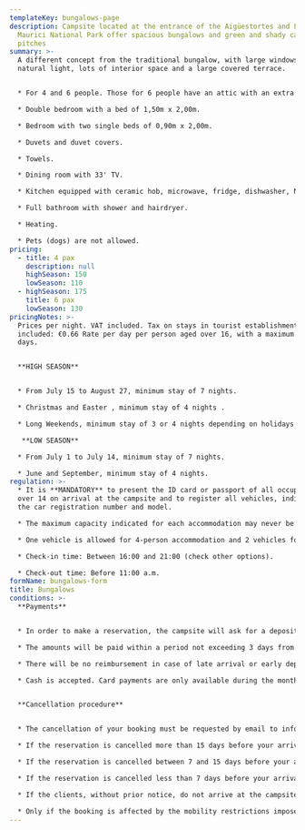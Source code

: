 ```yaml
---
templateKey: bungalows-page
description: Campsite located at the entrance of the Aigüestortes and Lake Sant
  Maurici National Park offer spacious bungalows and green and shady camping
  pitches
summary: >-
  A different concept from the traditional bungalow, with large windows, good
  natural light, lots of interior space and a large covered terrace.


  * For 4 and 6 people. Those for 6 people have an attic with an extra bedroom.

  * Double bedroom with a bed of 1,50m x 2,00m.

  * Bedroom with two single beds of 0,90m x 2,00m.

  * Duvets and duvet covers.

  * Towels.

  * Dining room with 33' TV.

  * Kitchen equipped with ceramic hob, microwave, fridge, dishwasher, Nespresso coffee machine, toaster, juicer, blender, kitchenware and crockery.

  * Full bathroom with shower and hairdryer.

  * Heating.

  * Pets (dogs) are not allowed.
pricing:
  - title: 4 pax
    description: null
    highSeason: 150
    lowSeason: 110
  - highSeason: 175
    title: 6 pax
    lowSeason: 130
pricingNotes: >-
  Prices per night. VAT included. Tax on stays in tourist establishments not
  included: €0.66 Rate per day per person aged over 16, with a maximum of 7
  days.


  **HIGH SEASON**


  * From July 15 to August 27, minimum stay of 7 nights.

  * Christmas and Easter , minimum stay of 4 nights .

  * Long Weekends, minimum stay of 3 or 4 nights depending on holidays.

   **LOW SEASON** 

  * From July 1 to July 14, minimum stay of 7 nights.

  * June and September, minimum stay of 4 nights.
regulation: >-
  * It is **MANDATORY** to present the ID card or passport of all occupants aged
  over 14 on arrival at the campsite and to register all vehicles, indicating
  the car registration number and model.

  * The maximum capacity indicated for each accommodation may never be exceeded without authorisation.

  * One vehicle is allowed for 4-person accommodation and 2 vehicles for 6-person accommodation are included in the price. Any additional vehicle must be registered and paid for in accordance with the current rates.

  * Check-in time: Between 16:00 and 21:00 (check other options).

  * Check-out time: Before 11:00 a.m.
formName: bungalows-form
title: Bungalows
conditions: >-
  **Payments** 


  * In order to make a reservation, the campsite will ask for a deposit which, depending on the season, can be up to 40% of the total cost of the stay.

  * The amounts will be paid within a period not exceeding 3 days from the date of the request and will be made by transfer to the account that will be communicated at the time of formalising the reservation. The remaining amount will be settled on arrival at the campsite.

  * There will be no reimbursement in case of late arrival or early departure.

  * Cash is accepted. Card payments are only available during the months of July and August. There is also the possibility of making a bank transfer.


  **Cancellation procedure**


  * The cancellation of your booking must be requested by email to info@campinglamola.com

  * If the reservation is cancelled more than 15 days before your arrival, 90% of the deposit is refunded.

  * If the reservation is cancelled between 7 and 15 days before your arrival, 50% of the deposit is refunded.

  * If the reservation is cancelled less than 7 days before your arrival, no refund will be made.

  * If the clients, without prior notice, do not arrive at the campsite before 21.00 h on the day of arrival, the booking will be considered cancelled.

  * Only if the booking is affected by the mobility restrictions imposed by the Government in relation to Covid-19, 100% of the deposit will be refunded.
---
```

